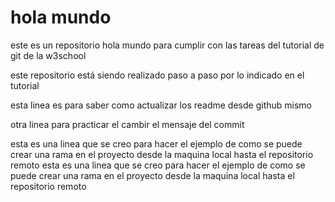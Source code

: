# hola mundo
este es un repositorio hola mundo para cumplir con las tareas del tutorial de git de la w3school

este repositorio está siendo realizado paso a paso por lo indicado en el tutorial 

esta linea es para saber como actualizar los readme desde github mismo

otra linea para practicar el cambir el mensaje del commit


esta es una linea que se creo para hacer el ejemplo de como se puede crear una rama en el proyecto desde la maquina local hasta el repositorio remoto 
esta es una linea que se creo para hacer el ejemplo de como se puede crear una rama en el proyecto desde la maquina local hasta el repositorio remoto 